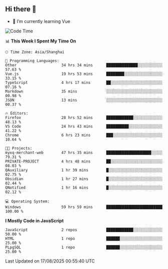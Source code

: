 ## Hi there 👋

- 🌱 I’m currently learning Vue

<!--START_SECTION:waka-->
![Code Time](http://img.shields.io/badge/Code%20Time-758%20hrs%2059%20mins-blue)

📊 **This Week I Spent My Time On** 

```text
🕑︎ Time Zone: Asia/Shanghai

💬 Programming Languages: 
Other                    34 hrs 34 mins      ██████████████░░░░░░░░░░░   57.63 % 
Vue.js                   19 hrs 53 mins      ████████░░░░░░░░░░░░░░░░░   33.15 % 
TypeScript               4 hrs 17 mins       ██░░░░░░░░░░░░░░░░░░░░░░░   07.16 % 
Markdown                 35 mins             ░░░░░░░░░░░░░░░░░░░░░░░░░   00.98 % 
JSON                     13 mins             ░░░░░░░░░░░░░░░░░░░░░░░░░   00.37 % 

🔥 Editors: 
Firefox                  28 hrs 52 mins      ████████████░░░░░░░░░░░░░   48.13 % 
VS Code                  24 hrs 43 mins      ██████████░░░░░░░░░░░░░░░   41.22 % 
Chrome                   6 hrs 23 mins       ███░░░░░░░░░░░░░░░░░░░░░░   10.64 % 

🐱‍💻 Projects: 
myxq-merchant-web        47 hrs 35 mins      ████████████████████░░░░░   79.31 % 
PRIVATE-PROJECT          4 hrs 48 mins       ██░░░░░░░░░░░░░░░░░░░░░░░   08.03 % 
QAuxiliary               1 hr 39 mins        █░░░░░░░░░░░░░░░░░░░░░░░░   02.75 % 
Obsidian                 1 hr 27 mins        █░░░░░░░░░░░░░░░░░░░░░░░░   02.44 % 
QNotified                1 hr 16 mins        █░░░░░░░░░░░░░░░░░░░░░░░░   02.12 % 

💻 Operating System: 
Windows                  59 hrs 59 mins      █████████████████████████   100.00 % 
```

**I Mostly Code in JavaScript** 

```text
JavaScript               2 repos             ████████████░░░░░░░░░░░░░   50.00 % 
HTML                     1 repo              ██████░░░░░░░░░░░░░░░░░░░   25.00 % 
PLpgSQL                  1 repo              ██████░░░░░░░░░░░░░░░░░░░   25.00 % 
```




 Last Updated on 17/08/2025 00:55:40 UTC
<!--END_SECTION:waka-->
